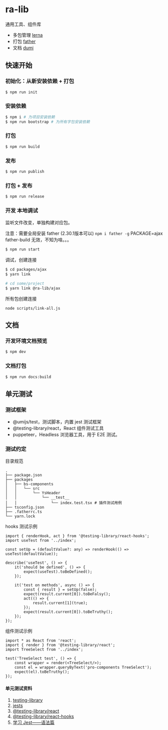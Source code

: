 # ra-lib

通用工具、组件库

- 多包管理 [lerna](https://github.com/lerna/lerna)
- 打包 [father](https://github.com/umijs/father)
- 文档 [dumi](https://d.umijs.org/zh-CN)

## 快速开始

### 初始化：从新安装依赖 + 打包

```bash
$ npm run init
```

### 安装依赖

```bash
$ npm i # 为项目安装依赖
$ npm run bootstrap # 为所有字包安装依赖
```

### 打包

```bash
$ npm run build
```

### 发布

```bash
$ npm run publish
```

### 打包 + 发布

```bash
$ npm run release
```

### 开发 本地调试

监听文件改变，单独构建对应包。

注意：需要全局安装 father (2.30.1版本可以) `npm i father -g` PACKAGE=ajax father-build 无效，不知为啥。。。

```bash
$ npm run start
```

调试，创建连接

```bash
$ cd packages/ajax
$ yarn link

# cd some/project
$ yarn link @ra-lib/ajax
```

所有包创建连接

```
node scripts/link-all.js
```

## 文档

### 开发环境文档预览

```bash
$ npm dev
```

### 文档打包

```bash
$ npm run docs:build
```

## 单元测试

### 测试框架

- @umijs/test，测试脚本，内置 jest 测试框架
- @testing-library/react，React 组件测试工具
- puppeteer，Headless 浏览器工具，用于 E2E 测试。

### 测试约定

目录规范

```
.
├── package.json
├── packages
│   ├── bs-components
│   │   └── src
│   │       └── YsHeader
│   │           └── __test__
│   │               └── index.test.tsx # 插件测试用例
├── tsconfig.json
├── .fatherrc.ts
└── yarn.lock
```

hooks 测试示例

```tsx
import { renderHook, act } from '@testing-library/react-hooks';
import useTest from '../index';

const setUp = (defaultValue?: any) => renderHook(() => useTest(defaultValue));

describe('useTest', () => {
    it('should be defined', () => {
        expect(useTest).toBeDefined();
    });

    it('test on methods', async () => {
        const { result } = setUp(false);
        expect(result.current[0]).toBeFalsy();
        act(() => {
            result.current[1](true);
        });
        expect(result.current[0]).toBeTruthy();
    });
});
```

组件测试示例

```tsx
import * as React from 'react';
import { render } from '@testing-library/react';
import TreeSelect from '../index';

test('TreeSelect test', () => {
    const wrapper = render(<TreeSelect/>);
    const el = wrapper.queryByText('pro-components TreeSelect');
    expect(el).toBeTruthy();
});
```

#### 单元测试资料

1. [testing-library](https://testing-library.com/docs/)
2. [jests](https://www.jestjs.cn/docs/getting-started)
3. [@testing-library/react](https://www.npmjs.com/package/@testing-library/react)
4. [@testing-library/react-hooks](https://www.npmjs.com/package/@testing-library/react-hooks)
5. [学习 Jest——语法篇](https://www.jianshu.com/p/e54218d67628)
